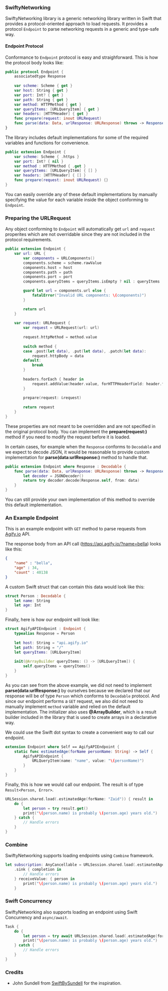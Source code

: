 ### SwiftyNetworking

SwiftyNetworking library is a generic networking library written in Swift that provides a protocol-oriented approach to load requests. It provides a protocol `Endpoint` to parse networking requests in a generic and type-safe way.

#### Endpoint Protocol
Conformance to `Endpoint` protocol is easy and straighforward. This is how the protocol body looks like:
```swift
public protocol Endpoint {
    associatedtype Response
    
    var scheme: Scheme { get }
    var host: String { get }
    var port: Int? { get }
    var path: String { get }
    var method: HTTPMethod { get }
    var queryItems: [URLQueryItem] { get }
    var headers: [HTTPHeader] { get }
    func prepare(request: inout URLRequest)
    func parse(data: Data, urlResponse: URLResponse) throws -> Response
}

```
The library includes default implementations for some of the required variables and functions for convenience.
```swift
public extension Endpoint {
    var scheme: Scheme { .https }
    var port: Int? { nil }
    var method : HTTPMethod { .get }
    var queryItems: [URLQueryItem] { [] }
    var headers: [HTTPHeader] { [] }
    func prepare(request: inout URLRequest) {}
}
```
You can easily override any of these default implementations by manually specifying the value for each variable inside the object conforming to `Endpoint`.

### Preparing the URLRequest
Any object conforming to `Endpoint` will automatically get `url` and `request` properites which are not overridable since they are not included in the protocol requirements.
```swift
public extension Endpoint {
    var url: URL {
        var components = URLComponents()
        components.scheme = scheme.rawValue
        components.host = host
        components.path = path
        components.port = port
        components.queryItems = queryItems.isEmpty ? nil : queryItems

        guard let url = components.url else {
            fatalError("Invalid URL components: \(components)")
        }

        return url
    }
    
    var request: URLRequest {
        var request = URLRequest(url: url)
        
        request.httpMethod = method.value
        
        switch method {
        case .post(let data), .put(let data), .patch(let data):
            request.httpBody = data
        default:
            break
        }
        
        headers.forEach { header in
            request.addValue(header.value, forHTTPHeaderField: header.field)
        }
        
        prepare(request: &request)
        
        return request
    }
}
```
These properties are not meant to be overridden and are not specified in the original protocol body. You can implement the **prepare(request:)** method if you need to modify the request before it is loaded.

In certain cases, for example when the `Response` conforms to `Decodable` and we expect to decode JSON, it would be reasonable to provide custom implementation for **parse(data:urlResponse:)** method to handle that.
```swift
public extension Endpoint where Response : Decodable {
    func parse(data: Data, urlResponse: URLResponse) throws -> Response {
        let decoder = JSONDecoder()
        return try decoder.decode(Response.self, from: data)
    }
}
```
You can still provide your own implementation of this method to override this default implementation.

### An Example Endpoint
This is an example endpoint with `GET` method to parse requests from [Agify.io](https://agify.io/ "Agify.io") API.

The response body from an API call (https://api.agify.io/?name=bella) looks like this:
```json
{
    "name" : "bella",
    "age" : 34,
    "count" : 40138
}
```
A custom Swift struct that can contain this data would look like this:
```swift
struct Person : Decodable {
    let name: String
    let age: Int
}
```
Finally, here is how our endpoint will look like:
```swift
struct AgifyAPIEndpoint : Endpoint {
    typealias Response = Person
    
    let host: String = "api.agify.io"
    let path: String = "/"
    let queryItems: [URLQueryItem]
    
    init(@ArrayBuilder queryItems: () -> [URLQueryItem]) {
        self.queryItems = queryItems()
    }
}
```
As you can see from the above example, we did not need to implement **parse(data:urlResponse:)** by ourselves because we declared that our response will be of type `Person` which conforms to `Decodable` protocol. And since our endpoint performs a `GET`  request, we also did not need to manually implement `method` variable and relied on the default implementation. The initializer also uses **@ArrayBuilder**, which is a result builder included in the library that is used to create arrays in a declarative way.

We could use the Swift dot syntax to create a convenient way to call our endpoint.
```swift
extension Endpoint where Self == AgifyAPIEndpoint {
    static func estimatedAge(forName personName: String) -> Self {
        AgifyAPIEndpoint {
            URLQueryItem(name: "name", value: "\(personName)")
        }
    }
}
```
Finally, this is how we would call our endpoint. The result is of type `Result<Person, Error>`.
```swift
URLSession.shared.load(.estimatedAge(forName: "Zaid")) { result in
    do {
        let person = try result.get()
        print("\(person.name) is probably \(person.age) years old.")
    } catch {
        // Handle errors
    }
}
```
### Combine
SwiftyNetworking supports loading endpoints using `Combine` framework.
```swift
let subscription: AnyCancellable = URLSession.shared.load(.estimatedAge(forName: "Zaid"))
    .sink { completion in
        // Handle errors
    } receiveValue: { person in
        print("\(person.name) is probably \(person.age) years old.")
    }
```
### Swift Concurrency
SwiftyNetworking also supports loading an endpoint using Swift Concurrency and `async/await`.
```swift
Task {
    do {
        let person = try await URLSession.shared.load(.estimatedAge(forName: "Zaid"))
        print("\(person.name) is probably \(person.age) years old.")
    } catch {
        // Handle errors
    }
}
```

### Credits
- John Sundell from [SwiftBySundell](https://www.swiftbysundell.com "SwiftBySundell") for the inspiration.

